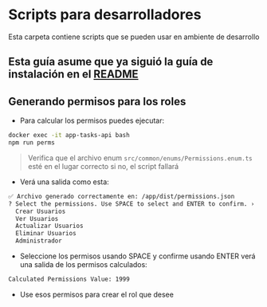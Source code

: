 # Scripts para desarrolladores

Esta carpeta contiene scripts que se pueden usar en ambiente de desarrollo

## Esta guía asume que ya siguió la guía de instalación en el [README](../docs/md/README_ES.md)

## Generando permisos para los roles

- Para calcular los permisos puedes ejecutar:

```bash
docker exec -it app-tasks-api bash
npm run perms
```

> Verifica que el archivo enum `src/common/enums/Permissions.enum.ts` esté en el lugar correcto si no, el script fallará

- Verá una salida como esta:

```bash
✅ Archivo generado correctamente en: /app/dist/permissions.json
? Select the permissions. Use SPACE to select and ENTER to confirm. ›
  Crear Usuarios
  Ver Usuarios
  Actualizar Usuarios
  Eliminar Usuarios
  Administrador
```

- Seleccione los permisos usando SPACE y confirme usando ENTER verá una salida de los permisos calculados:

```bash
Calculated Permissions Value: 1999
```

- Use esos permisos para crear el rol que desee
